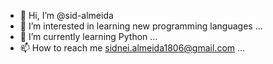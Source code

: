 - 👋 Hi, I’m @sid-almeida
- 👀 I’m interested in learning new programming languages ...
- 🌱 I’m currently learning Python ...
- 📫 How to reach me sidnei.almeida1806@gmail.com ...

<!---
sid-almeida/sid-almeida is a ✨ special ✨ repository because its `README.md` (this file) appears on your GitHub profile.
You can click the Preview link to take a look at your changes.
--->
